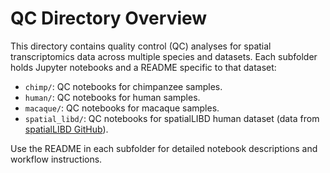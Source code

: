 # QC Directory Overview

This directory contains quality control (QC) analyses for spatial transcriptomics data across multiple species and datasets. Each subfolder holds Jupyter notebooks and a README specific to that dataset:

- `chimp/`: QC notebooks for chimpanzee samples.
- `human/`: QC notebooks for human samples.
- `macaque/`: QC notebooks for macaque samples.
- `spatial_libd/`: QC notebooks for spatialLIBD human dataset (data from [spatialLIBD GitHub](https://github.com/bioc/spatialLIBD)).

Use the README in each subfolder for detailed notebook descriptions and workflow instructions.
